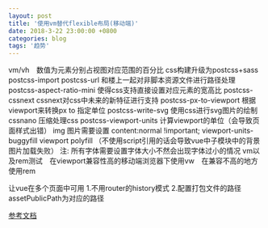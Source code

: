 ```yaml
---
layout: post
title: '使用vm替代flexible布局(移动端)'
date: 2018-3-22 23:00:00 +0800
categories: blog
tags: '趋势'
---
```


vm/vh　数值为元素分别占视图对应范围的百分比
css构建升级为postcss+sass
postcss-import 
postcss-url 和楼上一起对非脚本资源文件进行路径处理
postcss-aspect-ratio-mini 使得css支持直接设置对应元素的宽高比
postcss-cssnext cssnext对css中未来的新特征进行支持
postcss-px-to-viewport 根据viewport来转换px to 指定单位
postcss-write-svg 使用css进行svg图片的绘制
cssnano 压缩处理css
postcss-viewport-units 计算viewport的单位（会导致页面样式出错） img 图片需要设置 content:normal !important;
viewport-units-buggyfill viewport polyfill （不使用script引用的话会导致vue中子模块中的背景图片加载失败）
注: 所有字体需要设置字体大小不然会出现字体过小的情况
vm以及rem测试　在viewport兼容性高的移动端浏览器下使用vw　在兼容不高的地方使用rem

让vue在多个页面中可用 1.不用router的history模式 2.配置打包文件的路径assetPublicPath为对应的路径

[参考文档](https://www.w3cplus.com/mobile/vw-layout-in-vue.html)